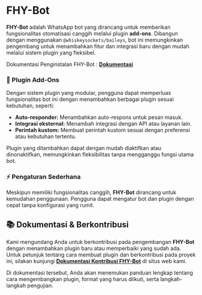 # FHY-Bot

**FHY-Bot** adalah WhatsApp bot yang dirancang untuk memberikan fungsionalitas otomatisasi canggih melalui plugin **add-ons**. Dibangun dengan menggunakan `@whiskeysockets/baileys`, bot ini memungkinkan pengembang untuk menambahkan fitur dan integrasi baru dengan mudah melalui sistem plugin yang fleksibel.

Dokumentasi Penginstalan FHY-Bot : [**Dokumentasi**](https://fhy-bot.i-as.dev/docs)

### 🧩 Plugin Add-Ons
Dengan sistem plugin yang modular, pengguna dapat memperluas fungsionalitas bot ini dengan menambahkan berbagai plugin sesuai kebutuhan, seperti:

- **Auto-responder:** Menambahkan auto-respons untuk pesan masuk.
- **Integrasi eksternal:** Menambah integrasi dengan API atau layanan lain.
- **Perintah kustom:** Membuat perintah kustom sesuai dengan preferensi atau kebutuhan tertentu.

Plugin yang ditambahkan dapat dengan mudah diaktifkan atau dinonaktifkan, memungkinkan fleksibilitas tanpa mengganggu fungsi utama bot.

### ⚡️ Pengaturan Sederhana
Meskipun memiliki fungsionalitas canggih, **FHY-Bot** dirancang untuk kemudahan penggunaan. Pengguna dapat mengatur bot dan plugin dengan cepat tanpa konfigurasi yang rumit.

## 📚 Dokumentasi & Berkontribusi

Kami mengundang Anda untuk berkontribusi pada pengembangan **FHY-Bot** dengan menambahkan plugin baru atau memperbaiki yang sudah ada. Untuk petunjuk tentang cara membuat plugin dan berkontribusi pada proyek ini, silakan kunjungi **[Dokumentasi Kontribusi FHY-Bot](https://fhy-bot.i-as.dev/contribute)** di situs web kami.

Di dokumentasi tersebut, Anda akan menemukan panduan lengkap tentang cara mengembangkan plugin, format yang harus diikuti, serta langkah-langkah pengujian.